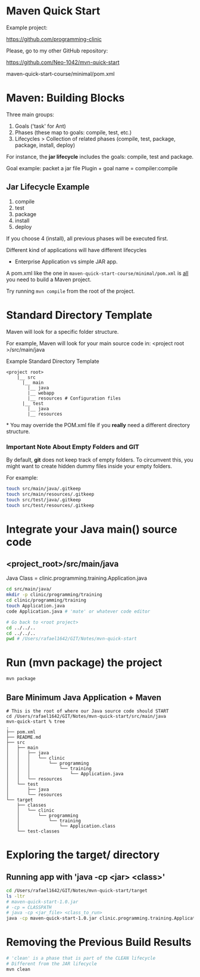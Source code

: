 # Maven Quick Start

Example project:

<https://github.com/programming-clinic>

Please, go to my other GitHub repository:

<https://github.com/Neo-1042/mvn-quick-start>

maven-quick-start-course/minimal/pom.xml

# Maven: Building Blocks

Three main groups:

1. Goals ('task' for Ant)
2. Phases (these map to goals: compile, test,  etc.)
3. Lifecycles > Collection of related phases 
    (compile, test, package, package, install, deploy)

For instance, the **jar lifecycle** includes the goals:
compile, test and package.

Goal example: packet a jar file
Plugin + goal name = compiler:compile

## Jar Lifecycle Example

1. compile
2. test
3. package
4. install
5. deploy

If you choose 4 (install), all previous phases will be
executed first.

Different kind of applications will have different
lifecycles
- Enterprise Application vs simple JAR app.

A pom.xml like the one in ```maven-quick-start-course/minimal/pom.xml```
is <u>all</u> you need to build a Maven project.

Try running ```mvn compile``` from the root of the project.

# Standard Directory Template

Maven will look for a specific folder structure.

For example, Maven will look for your main source code in:
\<project root \>/src/main/java

Example Standard Directory Template
```
<project root>
    |__ src
      |__ main
        |__ java
        |__ webapp
        |__ resources # Configuration files
      |__ test
        |__ java
        |__ resources
```

\* You may override the POM.xml file if you **really** 
need a different directory structure.

### Important Note About Empty Folders and GIT

By default, **git** does not keep track of empty folders.
To circumvent this, you might want to create hidden dummy
files inside your empty folders.

For example:

```bash
touch src/main/java/.gitkeep
touch src/main/resources/.gitkeep
touch src/test/java/.gitkeep 
touch src/test/resources/.gitkeep
```

# Integrate your Java main() source code
## \<project_root\>/src/main/**java**

Java Class = clinic.programming.training.Application.java

```bash
cd src/main/java/
mkdir -p clinic/programming/training
cd clinic/programming/training
touch Application.java
code Application.java # 'mate' or whatever code editor

# Go back to <root project>
cd ../../..
cd ../../..
pwd # /Users/rafael1642/GIT/Notes/mvn-quick-start
```

# Run (mvn package) the project

```bash
mvn package
```

## Bare Minimum Java Application + Maven

```
# This is the root of where our Java source code should START
cd /Users/rafael1642/GIT/Notes/mvn-quick-start/src/main/java
mvn-quick-start % tree
.
├── pom.xml
├── README.md
├── src
│   ├── main
│   │   ├── java
│   │   │   └── clinic
│   │   │       └── programming
│   │   │           └── training
│   │   │               └── Application.java
│   │   └── resources
│   └── test
│       ├── java
│       └── resources
└── target
    ├── classes
    │   └── clinic
    │       └── programming
    │           └── training
    │               └── Application.class
    └── test-classes
```

# Exploring the target/ directory

## Running app with 'java -cp \<jar\> \<class\>'

```bash
cd /Users/rafael1642/GIT/Notes/mvn-quick-start/target
ls -ltr
# maven-quick-start-1.0.jar
# -cp = CLASSPATH
# java -cp <jar_file> <class_to_run>
java -cp maven-quick-start-1.0.jar clinic.programming.training.Application
```

# Removing the Previous Build Results



```bash
# 'clean' is a phase that is part of the CLEAN lifecycle
# Different from the JAR lifecycle
mvn clean
```